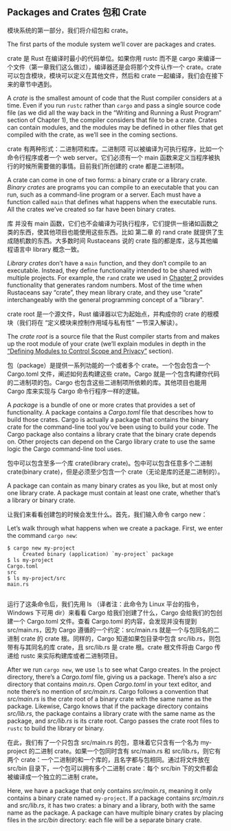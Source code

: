 ## Packages and Crates 包和 Crate

模块系统的第一部分，我们将介绍包和 crate。

The first parts of the module system we’ll cover are packages and crates.

crate 是 Rust 在编译时最小的代码单位。如果你用 rustc 而不是 cargo 来编译一个文件（第一章我们这么做过），编译器还是会将那个文件认作一个 crate。crate 可以包含模块，模块可以定义在其他文件，然后和 crate 一起编译，我们会在接下来的章节中遇到。

A _crate_ is the smallest amount of code that the Rust compiler considers at a
time. Even if you run `rustc` rather than `cargo` and pass a single source code
file (as we did all the way back in the “Writing and Running a Rust Program”
section of Chapter 1), the compiler considers that file to be a crate. Crates
can contain modules, and the modules may be defined in other files that get
compiled with the crate, as we’ll see in the coming sections.

crate 有两种形式：二进制项和库。二进制项 可以被编译为可执行程序，比如一个命令行程序或者一个 web server。它们必须有一个 main 函数来定义当程序被执行的时候所需要做的事情。目前我们所创建的 crate 都是二进制项。

A crate can come in one of two forms: a binary crate or a library crate.
_Binary crates_ are programs you can compile to an executable that you can run,
such as a command-line program or a server. Each must have a function called
`main` that defines what happens when the executable runs. All the crates we’ve
created so far have been binary crates.

库 并没有 main 函数，它们也不会编译为可执行程序，它们提供一些诸如函数之类的东西，使其他项目也能使用这些东西。比如 第二章 的 rand crate 就提供了生成随机数的东西。大多数时间 Rustaceans 说的 crate 指的都是库，这与其他编程语言中 library 概念一致。

_Library crates_ don’t have a `main` function, and they don’t compile to an
executable. Instead, they define functionality intended to be shared with
multiple projects. For example, the `rand` crate we used in [Chapter
2][rand]<!-- ignore --> provides functionality that generates random numbers.
Most of the time when Rustaceans say “crate”, they mean library crate, and they
use “crate” interchangeably with the general programming concept of a “library".

crate root 是一个源文件，Rust 编译器以它为起始点，并构成你的 crate 的根模块（我们将在 “定义模块来控制作用域与私有性” 一节深入解读）。

The _crate root_ is a source file that the Rust compiler starts from and makes
up the root module of your crate (we’ll explain modules in depth in the
[“Defining Modules to Control Scope and Privacy”][modules]<!-- ignore -->
section).

包（package）是提供一系列功能的一个或者多个 crate。一个包会包含一个 Cargo.toml 文件，阐述如何去构建这些 crate。Cargo 就是一个包含构建你代码的二进制项的包。Cargo 也包含这些二进制项所依赖的库。其他项目也能用 Cargo 库来实现与 Cargo 命令行程序一样的逻辑。

A _package_ is a bundle of one or more crates that provides a set of
functionality. A package contains a _Cargo.toml_ file that describes how to
build those crates. Cargo is actually a package that contains the binary crate
for the command-line tool you’ve been using to build your code. The Cargo
package also contains a library crate that the binary crate depends on. Other
projects can depend on the Cargo library crate to use the same logic the Cargo
command-line tool uses.

包中可以包含至多一个库 crate(library crate)。包中可以包含任意多个二进制 crate(binary crate)，但是必须至少包含一个 crate（无论是库的还是二进制的）。

A package can contain as many binary crates as you like, but at most only one
library crate. A package must contain at least one crate, whether that’s a
library or binary crate.

让我们来看看创建包的时候会发生什么。首先，我们输入命令 cargo new：

Let’s walk through what happens when we create a package. First, we enter the
command `cargo new`:

```console
$ cargo new my-project
     Created binary (application) `my-project` package
$ ls my-project
Cargo.toml
src
$ ls my-project/src
main.rs


```

运行了这条命令后，我们先用 ls （译者注：此命令为 Linux 平台的指令，Windows 下可用 dir）来看看 Cargo 给我们创建了什么，Cargo 会给我们的包创建一个 Cargo.toml 文件。查看 Cargo.toml 的内容，会发现并没有提到 src/main.rs，因为 Cargo 遵循的一个约定：src/main.rs 就是一个与包同名的二进制 crate 的 crate 根。同样的，Cargo 知道如果包目录中包含 src/lib.rs，则包带有与其同名的库 crate，且 src/lib.rs 是 crate 根。crate 根文件将由 Cargo 传递给 rustc 来实际构建库或者二进制项目。

After we run `cargo new`, we use `ls` to see what Cargo creates. In the project
directory, there’s a _Cargo.toml_ file, giving us a package. There’s also a
_src_ directory that contains _main.rs_. Open _Cargo.toml_ in your text editor,
and note there’s no mention of _src/main.rs_. Cargo follows a convention that
_src/main.rs_ is the crate root of a binary crate with the same name as the
package. Likewise, Cargo knows that if the package directory contains
_src/lib.rs_, the package contains a library crate with the same name as the
package, and _src/lib.rs_ is its crate root. Cargo passes the crate root files
to `rustc` to build the library or binary.

在此，我们有了一个只包含 src/main.rs 的包，意味着它只含有一个名为 my-project 的二进制 crate。如果一个包同时含有 src/main.rs 和 src/lib.rs，则它有两个 crate：一个二进制的和一个库的，且名字都与包相同。通过将文件放在 src/bin 目录下，一个包可以拥有多个二进制 crate：每个 src/bin 下的文件都会被编译成一个独立的二进制 crate。

Here, we have a package that only contains _src/main.rs_, meaning it only
contains a binary crate named `my-project`. If a package contains _src/main.rs_
and _src/lib.rs_, it has two crates: a binary and a library, both with the same
name as the package. A package can have multiple binary crates by placing files
in the _src/bin_ directory: each file will be a separate binary crate.

[modules]: ch07-02-defining-modules-to-control-scope-and-privacy.html
[rand]: ch02-00-guessing-game-tutorial.html#generating-a-random-number
